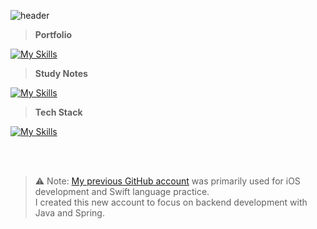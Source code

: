 ![header](https://capsule-render.vercel.app/api?type=waving&color=timeGradient&height=200&section=header&text=%20Jaehyeok%20Lim&fontSize=55&fontColor=FFFFFF&fontAlign=25&fontAlignY=40&animation=fadeIn)

> **Portfolio**
<div>
  
[![My Skills](https://skillicons.dev/icons?i=notion)](https://jaehyeoklim.notion.site/225888edac6a80a5abcefbda01e5f2bd?source=copy_link)
  
</div>

> **Study Notes**
<div>
  
[![My Skills](https://skillicons.dev/icons?i=notion)](https://www.notion.so/Dev-Notes-21c888edac6a80aeaea7fbab9ffd0e30?source=copy_link)
  
</div>

> **Tech Stack**
<div>
  
[![My Skills](https://skillicons.dev/icons?i=java,spring,swift,firebase,idea,vscode)](https://skillicons.dev)

</div>

<br><br>

> ⚠️ Note: [My previous GitHub account](https://github.com/grgnjhyxxk) was primarily used for iOS development and Swift language practice.  
I created this new account to focus on backend development with Java and Spring.
